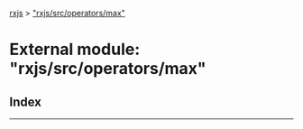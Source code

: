 [rxjs](../README.md) > ["rxjs/src/operators/max"](../modules/_rxjs_src_operators_max_.md)

# External module: "rxjs/src/operators/max"

## Index

---

